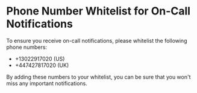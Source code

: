 # Phone Number Whitelist for On-Call Notifications

To ensure you receive on-call notifications, please whitelist the following phone numbers:

- +13022917020 (US)
- +447427817020 (UK)

By adding these numbers to your whitelist, you can be sure that you won't miss any important notifications.

